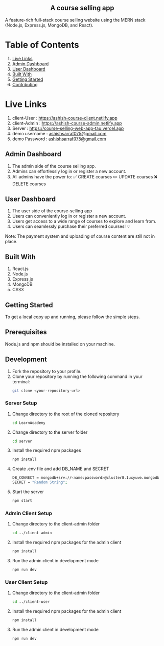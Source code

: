 <div align="center">
  <h2>A course selling app</h2>
</div>

A feature-rich full-stack course selling website using the MERN stack (Node.js, Express.js, MongoDB, and React).

# Table of Contents
1. [Live Links](#live-links)
1. [Admin Dashboard](#admin-dashboard)
2. [User Dashboard](#user-dashboard) 
3. [Built With](#built-with)
4. [Getting Started](#getting-started)
5. [Contributing](#contributing)

# Live Links

1. client-User : https://ashish-course-client.netlify.app
2. client-Admin : https://ashish-course-admin.netlify.app
3. Server : https://course-selling-web-app-tau.vercel.app
4. demo username : ashishsarraf075@gmail.com
5. demo Password : ashishsarraf075@gmail.com

## Admin Dashboard

1. The admin side of the course selling app.
2. Admins can effortlessly log in or register a new account.
3. All admins have the power to:
   ✅ CREATE courses
   ✏️ UPDATE courses
   ❌ DELETE courses

## User Dashboard

1. The user side of the course-selling app
2. Users can conveniently log in or register a new account.
3. Users get access to a wide range of courses to explore and learn from.
4. Users can seamlessly purchase their preferred courses! 💡

Note: The payment system and uploading of course content are still not in place.


## Built With

1. React.js
2. Node.js
3. Express.js
4. MongoDB
5. CSS3

## Getting Started

To get a local copy up and running, please follow the simple steps.

## Prerequisites

Node.js and npm should be installed on your machine.

## Development

1. Fork the repository to your profile.
2. Clone your repository by running the following command in your terminal:
   ```sh
   git clone <your-repository-url>
   ```

### Server Setup

1. Change directory to the root of the cloned repository
   ```sh
   cd LearnAcademy
   ```
2. Change directory to the server folder
   ```sh
   cd server
   ```
3. Install the required npm packages
   ```sh
   npm install
   ```
4. Create .env file and add DB_NAME and SECRET
   ```sh
   DB_CONNECT = mongodb+srv://<name:password>@cluster0.1uxyuwe.mongodb.net/courses
   SECRET = "Random String";
   ```
5. Start the server
   ```sh
   npm start
   ```

### Admin Client Setup

1. Change directory to the client-admin folder
   ```sh
   cd ../client-admin
   ```
2. Install the required npm packages for the admin client
   ```sh
   npm install
   ```
3. Run the admin client in development mode
   ```sh
   npm run dev
   ```

### User Client Setup

1. Change directory to the client-admin folder
   ```sh
   cd ../client-user
   ```
2. Install the required npm packages for the admin client
   ```sh
   npm install
   ```
3. Run the admin client in development mode
   ```sh
   npm run dev
   ```
